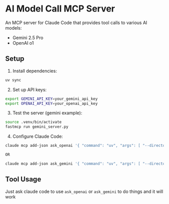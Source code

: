 # AI Model Call MCP Server

An MCP server for Claude Code that provides tool calls to various AI models:

- Gemini 2.5 Pro
- OpenAI o1

## Setup

1. Install dependencies:

```bash
uv sync
```

2. Set up API keys:

```bash
export GEMINI_API_KEY=your_gemini_api_key
export OPENAI_API_KEY=your_openai_api_key
```

3. Test the server (gemini example):

```bash
source .venv/bin/activate
fastmcp run gemini_server.py
```

4. Configure Claude Code:

```bash
claude mcp add-json ask_openai '{ "command": "uv", "args": [ "--directory", "<FULL PATH TO THE ROOT DIR>", "run", "openai_server.py" ] }'

OR

claude mcp add-json ask_gemini '{ "command": "uv", "args": [ "--directory", "<FULL PATH TO THE ROOT DIR>", "run", "gemini_server.py" ] }'
```

## Tool Usage

Just ask claude code to use `ask_openai` or `ask_gemini` to do things and it will work
